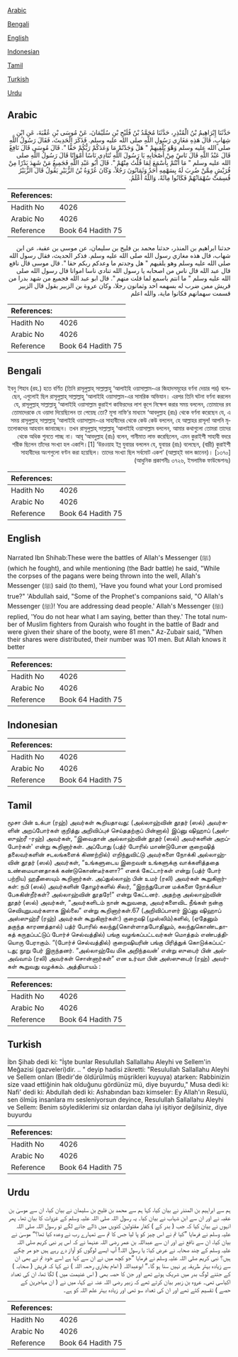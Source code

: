 [Arabic](#arabic)

[Bengali](#bengali)

[English](#english)

[Indonesian](#indonesian)

[Tamil](#tamil)

[Turkish](#turkish)

[Urdu](#urdu)

## Arabic


<div dir="rtl" lang="ar" style={{fontSize:'larger',backgroundColor:'#f8f9fa',padding:20}}>
حَدَّثَنَا إِبْرَاهِيمُ بْنُ الْمُنْذِرِ، حَدَّثَنَا مُحَمَّدُ بْنُ فُلَيْحِ بْنِ سُلَيْمَانَ، عَنْ مُوسَى بْنِ عُقْبَةَ، عَنِ ابْنِ شِهَابٍ، قَالَ هَذِهِ مَغَازِي رَسُولِ اللَّهِ صلى الله عليه وسلم‏.‏ فَذَكَرَ الْحَدِيثَ، فَقَالَ رَسُولُ اللَّهِ صلى الله عليه وسلم وَهْوَ يُلْقِيهِمْ ‏"‏ هَلْ وَجَدْتُمْ مَا وَعَدَكُمْ رَبُّكُمْ حَقًّا ‏"‏‏.‏ قَالَ مُوسَى قَالَ نَافِعٌ قَالَ عَبْدُ اللَّهِ قَالَ نَاسٌ مِنْ أَصْحَابِهِ يَا رَسُولَ اللَّهِ تُنَادِي نَاسًا أَمْوَاتًا قَالَ رَسُولُ اللَّهِ صلى الله عليه وسلم ‏"‏ مَا أَنْتُمْ بِأَسْمَعَ لِمَا قُلْتُ مِنْهُمْ ‏"‏‏.‏ قَالَ أَبُو عَبْدِ اللَّهِ فَجَمِيعُ مَنْ شَهِدَ بَدْرًا مِنْ قُرَيْشٍ مِمَّنْ ضُرِبَ لَهُ بِسَهْمِهِ أَحَدٌ وَثَمَانُونَ رَجُلاً، وَكَانَ عُرْوَةُ بْنُ الزُّبَيْرِ يَقُولُ قَالَ الزُّبَيْرُ قُسِمَتْ سُهْمَانُهُمْ فَكَانُوا مِائَةً، وَاللَّهُ أَعْلَمُ‏.‏
</div>
<div style={{backgroundColor:'#f8f9fa',padding:20, marginBottom: 10}}><table> <thead> <tr> <th>References:</th> <th></th> </tr> </thead> <tbody><tr><td>Hadith No</td><td>4026</td></tr><tr><td>Arabic No</td><td>4026</td></tr><tr><td>Reference</td><td>Book 64 Hadith 75</td></tr></tbody></table></div>


<div dir="rtl" lang="ar" style={{fontSize:'larger',backgroundColor:'#f8f9fa',padding:20}}>
حدثنا ابراهيم بن المنذر، حدثنا محمد بن فليح بن سليمان، عن موسى بن عقبة، عن ابن شهاب، قال هذه مغازي رسول الله صلى الله عليه وسلم. فذكر الحديث، فقال رسول الله صلى الله عليه وسلم وهو يلقيهم " هل وجدتم ما وعدكم ربكم حقا ". قال موسى قال نافع قال عبد الله قال ناس من اصحابه يا رسول الله تنادي ناسا امواتا قال رسول الله صلى الله عليه وسلم " ما انتم باسمع لما قلت منهم ". قال ابو عبد الله فجميع من شهد بدرا من قريش ممن ضرب له بسهمه احد وثمانون رجلا، وكان عروة بن الزبير يقول قال الزبير قسمت سهمانهم فكانوا ماية، والله اعلم
</div>
<div style={{backgroundColor:'#f8f9fa',padding:20, marginBottom: 10}}><table> <thead> <tr> <th>References:</th> <th></th> </tr> </thead> <tbody><tr><td>Hadith No</td><td>4026</td></tr><tr><td>Arabic No</td><td>4026</td></tr><tr><td>Reference</td><td>Book 64 Hadith 75</td></tr></tbody></table></div>

## Bengali


<div dir="rtl" lang="bn" style={{fontSize:'larger',backgroundColor:'#f8f9fa',padding:20}}>
ইবনু শিহাব (রহ.) হতে বর্ণিত (তিনি রাসূলুল্লাহ্ সাল্লাল্লাহু ‘আলাইহি ওয়াসাল্লাম-এর জিহাদসমূহের বর্ণনা দেয়ার পর) বলেছেন, এগুলোই ছিল রাসূলুল্লাহ্ সাল্লাল্লাহু ‘আলাইহি ওয়াসাল্লাম-এর সামরিক অভিযান। এরপর তিনি ঘটনা বর্ণনা করলেন যে, রাসূলুল্লাহ্ সাল্লাল্লাহু ‘আলাইহি ওয়াসাল্লাম কুরাইশ কাফিরদের লাশ কূপে নিক্ষেপ করার সময় বললেন, তোমাদের রব তোমাদেরকে যে ওয়াদা দিয়েছিলেন তা পেয়েছ তো? মূসা নাফি‘র মাধ্যমে ‘আবদুল্লাহ (রাঃ) থেকে বর্ণনা করেছেন যে, এ সময় রাসূলুল্লাহ্ সাল্লাল্লাহু ‘আলাইহি ওয়াসাল্লাম-এর সাহাবীদের থেকে কেউ কেউ বললেন, হে আল্লাহর রাসূল! আপনি মৃতলোকদের আহবান জানাচ্ছেন। তখন রাসূলুল্লাহ্ সাল্লাল্লাহু ‘আলাইহি ওয়াসাল্লাম বললেন, আমার কথাগুলো তোমরা তাদের থেকে অধিক শুনতে পাচ্ছ না। আবূ ‘আবদুল্লাহ (রাঃ) বলেন, গানীমাত লাভ করেছিলেন, এমন কুরাইশী সাহাবী বদরে শরীক ছিলেন তাঁদের সংখ্যা হল একাশি।[1] ‘উরওয়াহ ইব্ন যুবায়র বললেন যে, যুবায়র (রাঃ) বলেছেন, (বাদ্রী) কুরাইশী সাহাবীদের অংশগুলো বণ্টন করা হয়েছিল। তাদের সংখ্যা ছিল সর্বমোট একশ’ (আল্লাহ্ই ভাল জানেন)। [১৩৭০] (আধুনিক প্রকাশনীঃ ৩৭২৬, ইসলামিক ফাউন্ডেশনঃ)
</div>
<div style={{backgroundColor:'#f8f9fa',padding:20, marginBottom: 10}}><table> <thead> <tr> <th>References:</th> <th></th> </tr> </thead> <tbody><tr><td>Hadith No</td><td>4026</td></tr><tr><td>Arabic No</td><td>4026</td></tr><tr><td>Reference</td><td>Book 64 Hadith 75</td></tr></tbody></table></div>

## English


<div dir="ltr" lang="en" style={{fontSize:'larger',backgroundColor:'#f8f9fa',padding:20}}>
Narrated Ibn Shihab:These were the battles of Allah's Messenger (ﷺ) (which he fought), and while mentioning (the Badr battle) he said, "While the corpses of the pagans were being thrown into the well, Allah's Messenger (ﷺ) said (to them), 'Have you found what your Lord promised true?" 'Abdullah said, "Some of the Prophet's companions said, "O Allah's Messenger (ﷺ)! You are addressing dead people.' Allah's Messenger (ﷺ) replied, 'You do not hear what I am saying, better than they.' The total number of Muslim fighters from Quraish who fought in the battle of Badr and were given their share of the booty, were 81 men." Az-Zubair said, "When their shares were distributed, their number was 101 men. But Allah knows it better
</div>
<div style={{backgroundColor:'#f8f9fa',padding:20, marginBottom: 10}}><table> <thead> <tr> <th>References:</th> <th></th> </tr> </thead> <tbody><tr><td>Hadith No</td><td>4026</td></tr><tr><td>Arabic No</td><td>4026</td></tr><tr><td>Reference</td><td>Book 64 Hadith 75</td></tr></tbody></table></div>

## Indonesian


<div dir="ltr" lang="id" style={{fontSize:'larger',backgroundColor:'#f8f9fa',padding:20}}>

</div>
<div style={{backgroundColor:'#f8f9fa',padding:20, marginBottom: 10}}><table> <thead> <tr> <th>References:</th> <th></th> </tr> </thead> <tbody><tr><td>Hadith No</td><td>4026</td></tr><tr><td>Arabic No</td><td>4026</td></tr><tr><td>Reference</td><td>Book 64 Hadith 75</td></tr></tbody></table></div>

## Tamil


<div dir="ltr" lang="ta" style={{fontSize:'larger',backgroundColor:'#f8f9fa',padding:20}}>
மூசா பின் உக்பா (ரஹ்) அவர்கள் கூறியதாவது: (அல்லாஹ்வின் தூதர் (ஸல்) அவர்களின் அறப்போர்கள் குறித்து அறிவிப்புச் செய்ததற்குப் பின்னால்) இப்னு ஷிஹாப் (அஸ்ஸுஹ்ரீ -ரஹ்) அவர்கள், “இவைதான் அல்லாஹ்வின் தூதர் (ஸல்) அவர்களின் அறப்போர்கள்' என்று கூறினார்கள். அப்போது (பத்ர் போரில் மாண்டுபோன குறைஷித் தலைவர்களின் சடலங்களைக் கிணற்றில்) எறிந்துவிட்டு அவர்களை நோக்கி அல்லாஹ்வின் தூதர் (ஸல்) அவர்கள், “உங்களுடைய இறைவன் உங்களுக்கு வாக்களித்ததை உண்மையானதாகக் கண்டுகொண்டீர்களா?” எனக் கேட்டார்கள் என்று (பத்ர் போர் பற்றிய) ஹதீஸையும் கூறினார்கள். அப்துல்லாஹ் பின் உமர் (ரலி) அவர்கள் கூறுகிறார்கள்: நபி (ஸல்) அவர்களின் தோழர்களில் சிலர், “இறந்துபோன மக்களை நோக்கியா பேசுகின்றீர்கள்? அல்லாஹ்வின் தூதரே!” என்று கேட்டனர். அதற்கு அல்லாஹ்வின் தூதர் (ஸல்) அவர்கள், “அவர்களிடம் நான் கூறுவதை, அவர்களைவிட நீங்கள் நன்கு செவியுறுபவர்களாக இல்லை” என்று கூறினார்கள்.67 (அறிவிப்பாளர் இப்னு ஷிஹாப் அஸ்ஸுஹ்ரீ (ரஹ்) அவர்கள் கூறுகிறார்கள்:) குறைஷி (முஸ்லிம்)களில், (ஏதேனும் தகுந்த காரணத்தால்) பத்ர் போரில் கலந்து(கொள்ளாதபோதிலும், கலந்துகொண்டதாகத் கருதப்பட்டுப் போர்ச் செல்வத்தில்) பங்கு வழங்கப்பட்டவர்கள் மொத்தம் எண்பத்தியொரு பேராகும். “(போர்ச் செல்வத்தில்) குறைஷியரின் பங்கு பிரித்துக் கொடுக்கப்பட்டது; நூறு பேர் இருந்தனர். “அல்லாஹ்வே மிக அறிந்தவன்' என்று ஸுபைர் பின் அல்அவ்வாம் (ரலி) அவர்கள் சொன்னார்கள்” என உர்வா பின் அஸ்ஸுபைர் (ரஹ்) அவர்கள் கூறுவது வழக்கம். அத்தியாயம் :
</div>
<div style={{backgroundColor:'#f8f9fa',padding:20, marginBottom: 10}}><table> <thead> <tr> <th>References:</th> <th></th> </tr> </thead> <tbody><tr><td>Hadith No</td><td>4026</td></tr><tr><td>Arabic No</td><td>4026</td></tr><tr><td>Reference</td><td>Book 64 Hadith 75</td></tr></tbody></table></div>

## Turkish


<div dir="ltr" lang="tr" style={{fontSize:'larger',backgroundColor:'#f8f9fa',padding:20}}>
İbn Şihab dedi ki: "İşte bunlar Resulullah Sallallahu Aleyhi ve Sellem'in Meğazisi (gazveleri)dir. .. " deyip hadisi zikretti: "Resulullah Sallallahu Aleyhi ve Sellem onları (Bedir'de öldürülmüş müşrikleri kuyuya) atarken: Rabbinizin size vaad ettiğinin hak olduğunu gördünüz mü, diye buyurdu," Musa dedi ki: Nafi' dedi ki: Abdullah dedi ki: Ashabından bazı kimseler: Ey Allah'ın Resulü, sen ölmüş insanlara mı sesleniyorsun deyince, Resulullah Sallallahu Aleyhi ve Sellem: Benim söylediklerimi siz onlardan daha iyi işitiyor değilsiniz, diye buyurdu
</div>
<div style={{backgroundColor:'#f8f9fa',padding:20, marginBottom: 10}}><table> <thead> <tr> <th>References:</th> <th></th> </tr> </thead> <tbody><tr><td>Hadith No</td><td>4026</td></tr><tr><td>Arabic No</td><td>4026</td></tr><tr><td>Reference</td><td>Book 64 Hadith 75</td></tr></tbody></table></div>

## Urdu


<div dir="rtl" lang="ur" style={{fontSize:'larger',backgroundColor:'#f8f9fa',padding:20}}>
ہم سے ابراہیم بن المنذر نے بیان کیا، کہا ہم سے محمد بن فلیح بن سلیمان نے بیان کیا، ان سے موسیٰ بن عقبہ نے اور ان سے ابن شہاب نے بیان کیا۔ یہ رسول اللہ صلی اللہ علیہ وسلم کے غزوات کا بیان تھا۔ پھر انہوں نے بیان کیا کہ جب ( بدر کے ) کفار مقتولین کنویں میں ڈالے جانے لگے تو رسول اللہ صلی اللہ علیہ وسلم نے فرمایا ”کیا تم نے اس چیز کو پا لیا جس کا تم سے تمہارے رب نے وعدہ کیا تھا؟“ موسیٰ نے بیان کیا، ان سے نافع نے اور ان سے عبداللہ بن عمر رضی اللہ عنہما نے کہ اس پر نبی کریم صلی اللہ علیہ وسلم کے چند صحابہ نے عرض کیا: یا رسول اللہ! آپ ایسے لوگوں کو آواز دے رہے ہیں جو مر چکے ہیں؟ نبی کریم صلی اللہ علیہ وسلم نے فرمایا ”جو کچھ میں نے ان سے کہا ہے اسے خود تم نے بھی ان سے زیادہ بہتر طریقہ پر نہیں سنا ہو گا۔“ ابوعبداللہ ( امام بخاری رحمہ اللہ ) نے کہا کہ قریش ( صحابہ ) کے جتنے لوگ بدر میں شریک ہوئے تھے اور جن کا حصہ بھی ( اس غنیمت میں ) لگا تھا، ان کی تعداد اکیاسی تھی۔ عروہ بن زبیر بیان کرتے تھے کہ زبیر رضی اللہ عنہ نے کہا، میں نے ( ان مہاجرین کے حصے ) تقسیم کئے تھے اور ان کی تعداد سو تھی اور زیادہ بہتر علم اللہ کو ہے۔
</div>
<div style={{backgroundColor:'#f8f9fa',padding:20, marginBottom: 10}}><table> <thead> <tr> <th>References:</th> <th></th> </tr> </thead> <tbody><tr><td>Hadith No</td><td>4026</td></tr><tr><td>Arabic No</td><td>4026</td></tr><tr><td>Reference</td><td>Book 64 Hadith 75</td></tr></tbody></table></div>